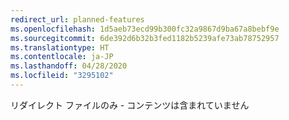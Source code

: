 ```yaml
---
redirect_url: planned-features
ms.openlocfilehash: 1d5aeb73ecd99b300fc32a9867d9ba67a8bebf9e
ms.sourcegitcommit: 6de392d6b32b3fed1182b5239afe73ab78752957
ms.translationtype: HT
ms.contentlocale: ja-JP
ms.lasthandoff: 04/28/2020
ms.locfileid: "3295102"
---
```

リダイレクト ファイルのみ - コンテンツは含まれていません
